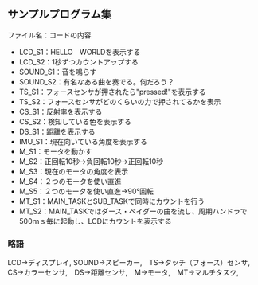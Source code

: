 ## サンプルプログラム集    
 
ファイル名：コードの内容  
- LCD_S1：HELLO　WORLDを表示する  
- LCD_S2：1秒ずつカウントアップする  
- SOUND_S1：音を鳴らす  
- SOUND_S2：有名なある曲を奏でる。何だろう？  
- TS_S1：フォースセンサが押されたら"pressed!"を表示する  
- TS_S2：フォースセンサがどのくらいの力で押されてるかを表示  
- CS_S1：反射率を表示する  
- CS_S2：検知している色を表示する  
- DS_S1：距離を表示する  
- IMU_S1：現在向いている角度を表示する  
- M_S1：モータを動かす  
- M_S2：正回転10秒→負回転10秒→正回転10秒  
- M_S3：現在のモータの角度を表示  
- M_S4：２つのモータを使い直進  
- M_S5：２つのモータを使い直進→90°回転  
- MT_S1：MAIN_TASKとSUB_TASKで同時にカウントを行う  
- MT_S2：MAIN_TASKではダース・ベイダーの曲を流し、周期ハンドラで500ｍｓ毎に起動し、LCDにカウントを表示する

### 略語    
LCD→ディスプレイ, SOUND→スピーカー,　TS→タッチ（フォース）センサ,　CS→カラーセンサ,　DS→距離センサ,　M→モータ,　MT→マルチタスク,  

